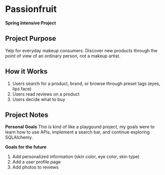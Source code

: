 # Passionfruit
**Spring Intensive Project**

## Project Purpose
Yelp for everyday makeup consumers. Discover new products through the point of view of an ordinary person, not a makeup artist.

## How it Works
1. Users search for a product, brand, or browse through preset tags (eyes, lips face)
2. Users read reviews on a product
3. Users decide what to buy 

## Project Notes
**Personal Goals**
This is kind of like a playgound project, my goals were to learn how to use APis, implement a search bar, and continue exploring SQLAlchemy. 

**Goals for the future**
1. Add personalized information (skin color, eye color, skin type)
2. Add a user profile page
3. Add photos to reviews
